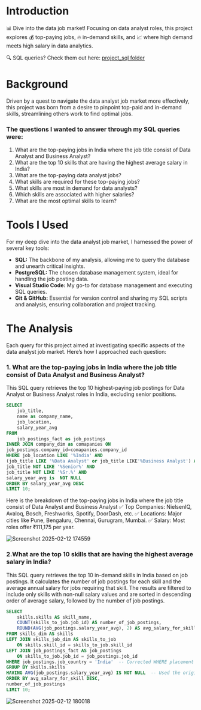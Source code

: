 # Introduction

📊 Dive into the data job market! Focusing on data analyst roles, this project explores 💰 top-paying jobs, 🔥 in-demand skills, and 📈 where high demand meets high salary in data analytics.

🔍 SQL queries? Check them out here: [project_sql folder](/project_sql/)

# Background
Driven by a quest to navigate the data analyst job market more effectively, this project was born from a desire to pinpoint top-paid and in-demand skills, streamlining others work to find optimal jobs.

### The questions I wanted to answer through my SQL queries were:
1. What are the top-paying jobs in India where the job title consist of Data Analyst and Business Analyst?
2. What are the top 10 skills that are having the highest average salary in India?
3. What are the top-paying data analyst jobs?
4. What skills are required for these top-paying jobs?
5. What skills are most in demand for data analysts?
6. Which skills are associated with higher salaries?
7. What are the most optimal skills to learn?

# Tools I Used
For my deep dive into the data analyst job market, I harnessed the power of several key tools:

- **SQL:** The backbone of my analysis, allowing me to query the database and unearth critical insights.
- **PostgreSQL:** The chosen database management system, ideal for handling the job posting data.
- **Visual Studio Code:** My go-to for database management and executing SQL queries.
- **Git & GitHub:** Essential for version control and sharing my SQL scripts and analysis, ensuring collaboration and project tracking.

# The Analysis
Each query for this project aimed at investigating specific aspects of the data analyst job market. Here’s how I approached each question:

### 1. What are the top-paying jobs in India where the job title consist of Data Analyst and Business Analyst?


This SQL query retrieves the top 10 highest-paying job postings for Data Analyst or Business Analyst roles in India, excluding senior positions.
```sql
SELECT 
    job_title,
    name as company_name,
    job_location,
    salary_year_avg
FROM
    job_postings_fact as job_postings
INNER JOIN company_dim as comapanies ON
job_postings.company_id=comapanies.company_id
WHERE job_location LIKE '%India' AND
(job_title LIKE '%Data Analyst' or job_title LIKE'%Business Analyst') AND
job_title NOT LIKE '%Senior%' AND
job_title NOT LIKE '%Sr.%' AND
salary_year_avg is  NOT NULL
ORDER BY salary_year_avg DESC
LIMIT 10;
```
Here is the breakdown of the top-paying jobs in India where the job title consist of Data Analyst and Business Analyst
✅ Top Companies: NielsenIQ, Avaloq, Bosch, Freshworks, Spotify, DoorDash, etc.
✅ Locations: Major cities like Pune, Bengaluru, Chennai, Gurugram, Mumbai.
✅ Salary: Most roles offer ₹111,175 per year.

![Screenshot 2025-02-12 174559](https://github.com/user-attachments/assets/c274e918-4746-4e8e-a200-5c307c67ca65)

### 2.What are the top 10 skills that are having the highest average salary in India?

This SQL query retrieves the top 10 in-demand skills in India based on job postings. It calculates the number of job postings for each skill and the average annual salary for jobs requiring that skill. The results are filtered to include only skills with non-null salary values and are sorted in descending order of average salary, followed by the number of job postings.
```sql
SELECT 
    skills.skills AS skill_name,
    COUNT(skills_to_job.job_id) AS number_of_job_postings,
    ROUND(AVG(job_postings.salary_year_avg), 2) AS avg_salary_for_skill
FROM skills_dim AS skills
LEFT JOIN skills_job_dim AS skills_to_job 
    ON skills.skill_id = skills_to_job.skill_id
LEFT JOIN job_postings_fact AS job_postings
    ON skills_to_job.job_id = job_postings.job_id
WHERE job_postings.job_country = 'India'  -- Corrected WHERE placement
GROUP BY skills.skills
HAVING AVG(job_postings.salary_year_avg) IS NOT NULL  -- Used the original function
ORDER BY avg_salary_for_skill DESC,
number_of_job_postings
LIMIT 10;

```
![Screenshot 2025-02-12 180018](https://github.com/user-attachments/assets/d0e1d6ea-f6ea-4277-a9e5-017cbf8377f0)

